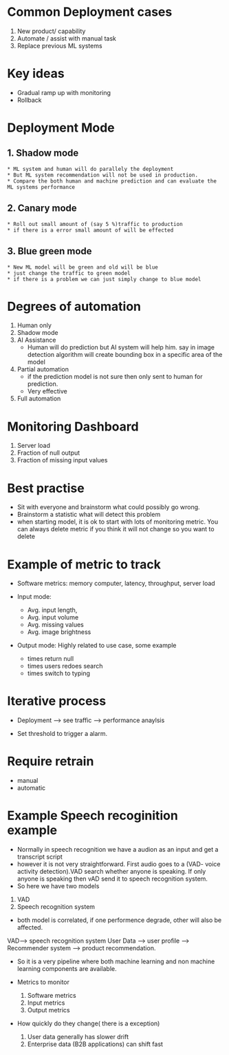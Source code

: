 # Common Deployment cases
1. New product/ capability
2. Automate / assist with manual task
3. Replace previous ML systems


# Key ideas 
* Gradual ramp up with monitoring
* Rollback

# Deployment Mode

## 1. Shadow mode
    * ML system and human will do parallely the deployment
    * But ML system recommendation will not be used in production.
    * Compare the both human and machine prediction and can evaluate the ML systems performance

## 2. Canary mode
    * Roll out small amount of (say 5 %)traffic to production 
    * if there is a error small amount of will be effected

## 3. Blue green mode
    * New ML model will be green and old will be blue
    * just change the traffic to green model
    * if there is a problem we can just simply change to blue model

# Degrees of automation

1. Human only 
2. Shadow mode
3. AI Assistance
    * Human will do prediction but AI system will help him. say in image detection algorithm will create bounding box in a specific area of the model
4. Partial automation
    * if the prediction model is not sure then only sent to human for prediction.
    * Very effective
5. Full automation

# Monitoring Dashboard

1. Server load
2. Fraction of null output
3. Fraction of missing input values

# Best practise
* Sit with everyone and brainstorm what could possibly go wrong.
* Brainstorm a statistic what will detect this problem
* when starting model, it is ok to start with lots of monitoring metric. You can always delete metric if you think it will not change so you want to delete

# Example of metric to track
* Software metrics: memory computer, latency, throughput, server load

* Input mode: 
    * Avg. input length,
    * Avg. input volume
    * Avg. missing values
    * Avg. image brightness	

* Output mode: Highly related to use case, some example
    * times return null
    * times users redoes search
    * times switch to typing

# Iterative process
* Deployment --> see traffic --> performance anaylsis

* Set threshold to trigger a alarm.

# Require retrain

* manual 
* automatic

# Example Speech recoginition example
* Normally in speech recognition we have a audion as an input and get a transcript script
* however it is not very straightforward. First audio goes to a (VAD- voice activity detection).VAD search whether anyone is speaking. If only anyone is speaking then vAD send it to speech recognition system.
* So here we have two models 
1. VAD
2. Speech recognition system
* both model is correlated, if one performence degrade, other will also be affected.

VAD--> speech recognition system
User Data --> user profile --> Recommender system --> product recommendation.

* So it is a very pipeline where both machine learning and non machine learning components are available. 
* Metrics to monitor
    1. Software metrics
    2. Input metrics
    3. Output metrics

* How quickly do they change( there is a exception)
    1. User data generally has slower drift
    2. Enterprise data (B2B applications) can shift fast


